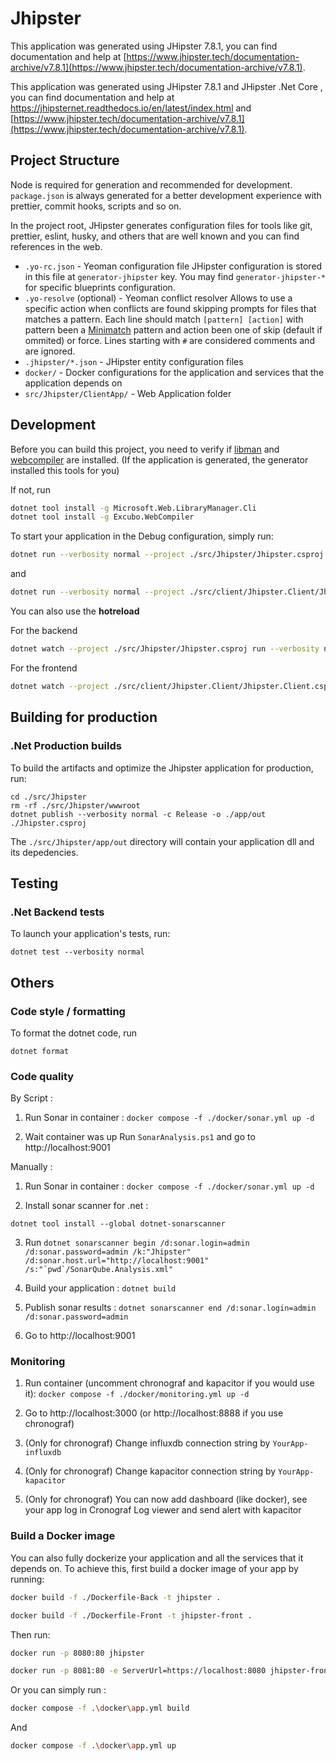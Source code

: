 # Jhipster

This application was generated using JHipster 7.8.1, you can find documentation and help at [https://www.jhipster.tech/documentation-archive/v7.8.1](https://www.jhipster.tech/documentation-archive/v7.8.1).

This application was generated using JHipster 7.8.1 and JHipster .Net Core , you can find documentation and help at https://jhipsternet.readthedocs.io/en/latest/index.html and [https://www.jhipster.tech/documentation-archive/v7.8.1](https://www.jhipster.tech/documentation-archive/v7.8.1).

## Project Structure

Node is required for generation and recommended for development. `package.json` is always generated for a better development experience with prettier, commit hooks, scripts and so on.

In the project root, JHipster generates configuration files for tools like git, prettier, eslint, husky, and others that are well known and you can find references in the web.

- `.yo-rc.json` - Yeoman configuration file
  JHipster configuration is stored in this file at `generator-jhipster` key. You may find `generator-jhipster-*` for specific blueprints configuration.
- `.yo-resolve` (optional) - Yeoman conflict resolver
  Allows to use a specific action when conflicts are found skipping prompts for files that matches a pattern. Each line should match `[pattern] [action]` with pattern been a [Minimatch](https://github.com/isaacs/minimatch#minimatch) pattern and action been one of skip (default if ommited) or force. Lines starting with `#` are considered comments and are ignored.
- `.jhipster/*.json` - JHipster entity configuration files
- `docker/` - Docker configurations for the application and services that the application depends on
- `src/Jhipster/ClientApp/` - Web Application folder

## Development

Before you can build this project, you need to verify if [libman](https://github.com/aspnet/LibraryManager) and [webcompiler](https://github.com/excubo-ag/WebCompiler) are installed. (If the application is generated, the generator installed this tools for you)

If not, run

```bash
dotnet tool install -g Microsoft.Web.LibraryManager.Cli
dotnet tool install -g Excubo.WebCompiler
```

To start your application in the Debug configuration, simply run:

```bash
dotnet run --verbosity normal --project ./src/Jhipster/Jhipster.csproj
```

and

```bash
dotnet run --verbosity normal --project ./src/client/Jhipster.Client/Jhipster.Client.csproj
```

You can also use the **hotreload**

For the backend

```bash
dotnet watch --project ./src/Jhipster/Jhipster.csproj run --verbosity normal
```

For the frontend

```bash
dotnet watch --project ./src/client/Jhipster.Client/Jhipster.Client.csproj run --verbosity normal
```

## Building for production

### .Net Production builds

To build the artifacts and optimize the Jhipster application for production, run:

```
cd ./src/Jhipster
rm -rf ./src/Jhipster/wwwroot
dotnet publish --verbosity normal -c Release -o ./app/out ./Jhipster.csproj
```

The `./src/Jhipster/app/out` directory will contain your application dll and its depedencies.

## Testing

### .Net Backend tests

To launch your application's tests, run:

```
dotnet test --verbosity normal
```

## Others

### Code style / formatting

To format the dotnet code, run

```
dotnet format
```

### Code quality

By Script :

1. Run Sonar in container : `docker compose -f ./docker/sonar.yml up -d`

2. Wait container was up Run `SonarAnalysis.ps1` and go to http://localhost:9001

Manually :

1. Run Sonar in container : `docker compose -f ./docker/sonar.yml up -d`

2. Install sonar scanner for .net :

`dotnet tool install --global dotnet-sonarscanner`

3. Run ``dotnet sonarscanner begin /d:sonar.login=admin /d:sonar.password=admin /k:"Jhipster" /d:sonar.host.url="http://localhost:9001" /s:"`pwd`/SonarQube.Analysis.xml"``

4. Build your application : `dotnet build`

5. Publish sonar results : `dotnet sonarscanner end /d:sonar.login=admin /d:sonar.password=admin`

6. Go to http://localhost:9001

### Monitoring

1. Run container (uncomment chronograf and kapacitor if you would use it): `docker compose -f ./docker/monitoring.yml up -d`

2. Go to http://localhost:3000 (or http://localhost:8888 if you use chronograf)

3. (Only for chronograf) Change influxdb connection string by `YourApp-influxdb`

4. (Only for chronograf) Change kapacitor connection string by `YourApp-kapacitor`

5. (Only for chronograf) You can now add dashboard (like docker), see your app log in Cronograf Log viewer and send alert with kapacitor

### Build a Docker image

You can also fully dockerize your application and all the services that it depends on. To achieve this, first build a docker image of your app by running:

```bash
docker build -f ./Dockerfile-Back -t jhipster .
```

```bash
docker build -f ./Dockerfile-Front -t jhipster-front .
```

Then run:

```bash
docker run -p 8080:80 jhipster
```

```bash
docker run -p 8081:80 -e ServerUrl=https://localhost:8080 jhipster-front
```

Or you can simply run :

```bash
docker compose -f .\docker\app.yml build
```

And

```bash
docker compose -f .\docker\app.yml up
```

[JHipster Homepage and latest documentation]: https://www.jhipster.tech
[JHipster 7.8.1 archive]: https://www.jhipster.tech/documentation-archive/v7.8.1
[Using JHipster in development]: https://www.jhipster.tech/documentation-archive/v7.8.1/development/
[Using Docker and Docker-Compose]: https://www.jhipster.tech/documentation-archive/v7.8.1/docker-compose
[Using JHipster in production]: https://www.jhipster.tech/documentation-archive/v7.8.1/production/
[Running tests page]: https://www.jhipster.tech/documentation-archive/v7.8.1/running-tests/
[Code quality page]: https://www.jhipster.tech/documentation-archive/v7.8.1/code-quality/
[Setting up Continuous Integration]: https://www.jhipster.tech/documentation-archive/v7.8.1/setting-up-ci/
[Node.js]: https://nodejs.org/
[NPM]: https://www.npmjs.com/
